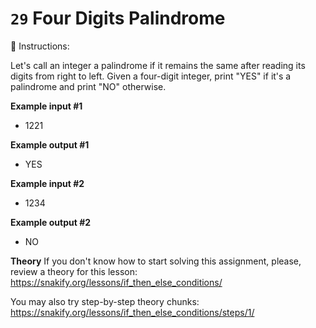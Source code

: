 # `29` Four Digits Palindrome

📝 Instructions:

Let's call an integer a palindrome if it remains the same after reading its digits from right to left. Given a four-digit integer, print "YES" if it's a palindrome and print "NO" otherwise.

**Example input #1**
* 1221

**Example output #1**
* YES

**Example input #2**
* 1234

**Example output #2**
* NO

**Theory**
If you don't know how to start solving this assignment, please, review a theory for this lesson:
https://snakify.org/lessons/if_then_else_conditions/

You may also try step-by-step theory chunks:
https://snakify.org/lessons/if_then_else_conditions/steps/1/